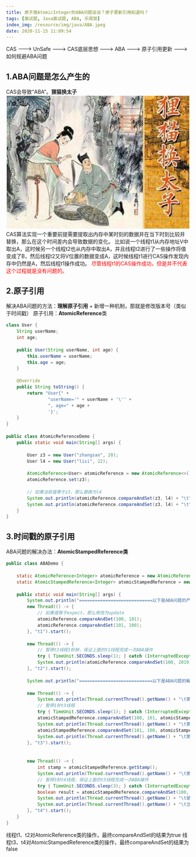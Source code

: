 ```yaml
---
title: 原子类AtomicInteger的ABA问题谈谈？原子更新引用知道吗？
tags: [面试题, Java面试题, ABA, 乐观锁]
index_img: /resource/img/java/ABA.jpeg
date: 2020-11-15 11:09:54
---
```


CAS ---> UnSafe ---> CAS底层思想 ---> ABA ---> 原子引用更新 ---> 如何规避ABA问题
## 1.ABA问题是怎么产生的
CAS会导致“ABA”。**狸猫换太子**
![](/resource/img/java/ABA.jpeg)
CAS算法实现一个重要前提需要提取出内存中某时刻的数据并在当下时刻比较并替换，那么在这个时间差内会导致数据的变化。
比如说一个线程t1从内存地址V中取出A，这时候另一个线程t2也从内存中取出A，并且线程t2进行了一些操作将值变成了B，然后线程t2又将V位置的数据变成A，这时候线程t1进行CAS操作发现内存中仍然是A，然后线程t1操作成功。
<font color=#FF000>尽管线程t1的CAS操作成功，但是并不代表这个过程就是没有问题的。</font>

## 2.原子引用
解决ABA问题的方法：**理解原子引用** + 新增一种机制，那就是修改版本号（类似于时间戳）
原子引用：**AtomicReference**类
```java
class User {
    String userName;
    int age;

    public User(String userName, int age) {
        this.userName = userName;
        this.age = age;
    }

    @Override
    public String toString() {
        return "User{" +
                "userName='" + userName + '\'' +
                ", age=" + age +
                '}';
    }
}

public class AtomicReferenceDemo {
    public static void main(String[] args) {

        User z3 = new User("zhangsan", 20);
        User l4 = new User("lisi", 22);

        AtomicReference<User> atomicReference = new AtomicReference<>();
        atomicReference.set(z3);

        // 如果当前值等于z3，那么替换为l4
        System.out.println(atomicReference.compareAndSet(z3, l4) + "\t" + atomicReference.get().toString());
        System.out.println(atomicReference.compareAndSet(z3, l4) + "\t" + atomicReference.get().toString());
    }
}
```

## 3.时间戳的原子引用
ABA问题的解决办法：**AtomicStampedReference类**
```java
public class ABADemo {

    static AtomicReference<Integer> atomicReference = new AtomicReference<>(100);
    static AtomicStampedReference<Integer> atomicStampedReference = new AtomicStampedReference<>(100, 1); // 初始值和初始版本号

    public static void main(String[] args) {
        System.out.println("============================以下是ABA问题的产生=============================");
        new Thread(() -> {
            // 如果值等于expect，那么修改为update
            atomicReference.compareAndSet(100, 101);
            atomicReference.compareAndSet(101, 100);
        }, "t1").start();

        new Thread(() -> {
            // 暂停t2线程1秒钟，保证上面的t1线程完成一次ABA操作
            try { TimeUnit.SECONDS.sleep(1); } catch (InterruptedException e) { e.printStackTrace(); }
            System.out.println(atomicReference.compareAndSet(100, 2019) + "\t" + atomicReference.get());
        }, "t2").start();

        System.out.println("============================以下是ABA问题的解决=============================");

        new Thread(() -> {
            System.out.println(Thread.currentThread().getName() + "\t第1次版本号：" + atomicStampedReference.getStamp());
            // 暂停1秒t3线程
            try { TimeUnit.SECONDS.sleep(1); } catch (InterruptedException e) { e.printStackTrace(); }
            atomicStampedReference.compareAndSet(100, 101, atomicStampedReference.getStamp(), atomicStampedReference.getStamp()+1);
            System.out.println(Thread.currentThread().getName() + "\t第2次版本号：" + atomicStampedReference.getStamp());
            atomicStampedReference.compareAndSet(101, 100, atomicStampedReference.getStamp(), atomicStampedReference.getStamp()+1);
            System.out.println(Thread.currentThread().getName() + "\t第3次版本号：" + atomicStampedReference.getStamp());
        }, "t3").start();


        new Thread(() -> {
            int stamp = atomicStampedReference.getStamp();
            System.out.println(Thread.currentThread().getName() + "\t第1次版本号：" + stamp);
            // 暂停3秒t4线程，保证上面的t3线程完成一次ABA操作
            try { TimeUnit.SECONDS.sleep(3); } catch (InterruptedException e) { e.printStackTrace(); }
            boolean result = atomicStampedReference.compareAndSet(100, 2019, stamp, stamp+1);
            System.out.println(Thread.currentThread().getName() + "\t是否修改成功：" + result + "\t当前最新实际版本号：" + atomicStampedReference.getStamp());
            System.out.println(Thread.currentThread().getName() + "\t当前最新值：" + atomicStampedReference.getReference());
        }, "t4").start();
    }
}
```
线程t1、t2对AtomicReference类的操作，最终compareAndSet的结果为true
线程t3、t4对AtomicStampedReference类的操作，最终compareAndSet的结果为false
